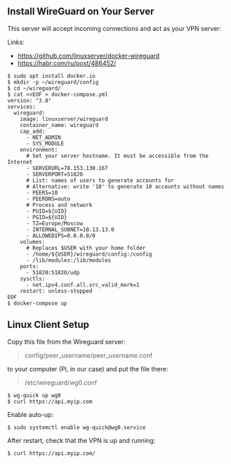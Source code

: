 
Install WireGuard on Your Server
--------------------------------

This server will accept incoming connections and act as your VPN server:

Links:

* <https://github.com/linuxserver/docker-wireguard>
* <https://habr.com/ru/post/486452/>

```
$ sudo apt install docker.io
$ mkdir -p ~/wireguard/config
$ cd ~/wireguard/
$ cat <<EOF > docker-compose.yml
version: "3.8"
services:
  wireguard:
    image: linuxserver/wireguard
    container_name: wireguard
    cap_add:
      - NET_ADMIN
      - SYS_MODULE
    environment:
      # Set your server hostname. It must be accessible from the Internet
      - SERVERURL=78.153.130.167
      - SERVERPORT=51820
      # List: names of users to generate accounts for
      # Alternative: write '10' to generate 10 accounts without names
      - PEERS=10
      - PEERDNS=auto
      # Process and network
      - PUID=${UID}
      - PGID=${UID}
      - TZ=Europe/Moscow
      - INTERNAL_SUBNET=10.13.13.0
      - ALLOWEDIPS=0.0.0.0/0
    volumes:
      # Replaces $USER with your home folder
      - /home/${USER}/wireguard/config:/config
      - /lib/modules:/lib/modules
    ports:
      - 51820:51820/udp
    sysctls:
      - net.ipv4.conf.all.src_valid_mark=1
    restart: unless-stopped
EOF
$ docker-compose up
```

Linux Client Setup
------------------

Copy this file from the Wireguard server:

> config/peer_username/peer_username.conf

to your computer (Pi, in our case) and put the file there:

> /etc/wireguard/wg0.conf

```console
$ wg-quick up wg0
$ curl https://api.myip.com
```

Enable auto-up:

```console
$ sudo systemctl enable wg-quick@wg0.service
```

After restart, check that the VPN is up and running:

```console
$ curl https://api.myip.com/
```
